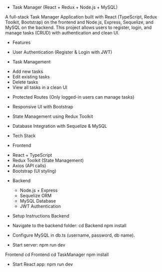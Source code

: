 * Task Manager (React + Redux + Node.js + MySQL)

A full-stack Task Manager Application built with React (TypeScript, Redux Toolkit, Bootstrap) on the frontend and Node.js, Express, Sequelize, and MySQL on the backend.
This project allows users to register, login, and manage tasks (CRUD) with authentication and clean UI.

* Features

* User Authentication (Register & Login with JWT)

* Task Management
 - Add new tasks
 - Edit existing tasks
 - Delete tasks
 - View all tasks in a clean UI

* Protected Routes (Only logged-in users can manage tasks)

* Responsive UI with Bootstrap

* State Management using Redux Toolkit

* Database Integration with Sequelize & MySQL

* Tech Stack
 
* Frontend
 - React + TypeScript
 - Redux Toolkit (State Management)
 - Axios (API calls)
 - Bootstrap (UI styling)

* Backend
  - Node.js + Express
  - Sequelize ORM
  - MySQL Database
  - JWT Authentication

* Setup Instructions
Backend
- Navigate to the backend folder:
  cd Backend
  npm install
  
- Configure MySQL in db.ts (username, password, db name).

- Start server:
  npm run dev

Frontend
  cd Frontend
  cd TaskManager
  npm install

- Start React app:
  npm run dev

